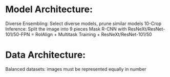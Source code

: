 Model Architecture:
===================
Diverse Ensembling: Select diverse models, prune similar models
10-Crop Inference: Split the image into 9 pieces
Mask R-CNN with ResNeXt/ResNet-101/50-FPN = RoIAlign + Multitask Training + ResNeXt/ResNet-101/50

Data Architecture:
==================
Balanced datasets: images must be represented equally in number